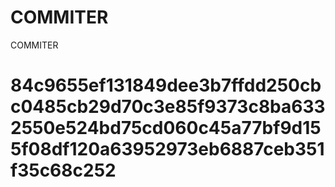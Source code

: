 # COMMITER
COMMITER






# 84c9655ef131849dee3b7ffdd250cbc0485cb29d70c3e85f9373c8ba6332550e524bd75cd060c45a77bf9d155f08df120a63952973eb6887ceb351f35c68c252
